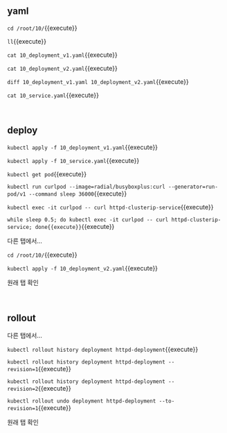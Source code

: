 <br>

## yaml

`cd /root/10/`{{execute}}

`ll`{{execute}}

`cat 10_deployment_v1.yaml`{{execute}}

`cat 10_deployment_v2.yaml`{{execute}}

`diff 10_deployment_v1.yaml 10_deployment_v2.yaml`{{execute}}

`cat 10_service.yaml`{{execute}}

<br>

## deploy

`kubectl apply -f 10_deployment_v1.yaml`{{execute}}

`kubectl apply -f 10_service.yaml`{{execute}}

`kubectl get pod`{{execute}}

`kubectl run curlpod --image=radial/busyboxplus:curl --generator=run-pod/v1 --command sleep 36000`{{execute}}

`kubectl exec -it curlpod -- curl httpd-clusterip-service`{{execute}}

`while sleep 0.5; do kubectl exec -it curlpod -- curl httpd-clusterip-service; done{{execute}}`{{execute}}

다른 탭에서...

`cd /root/10/`{{execute}}

`kubectl apply -f 10_deployment_v2.yaml`{{execute}}

원래 탭 확인

<br>

## rollout

다른 탭에서...

`kubectl rollout history deployment httpd-deployment`{{execute}}

`kubectl rollout history deployment httpd-deployment --revision=1`{{execute}} 

`kubectl rollout history deployment httpd-deployment --revision=2`{{execute}} 

`kubectl rollout undo deployment httpd-deployment --to-revision=1`{{execute}}

원래 탭 확인
